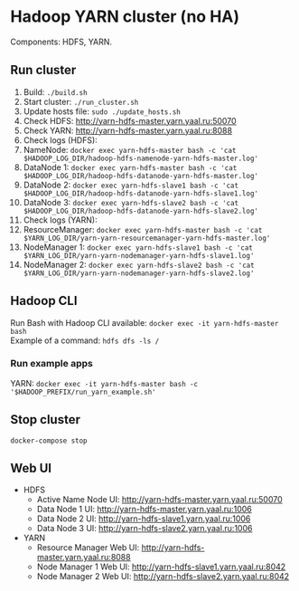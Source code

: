 # Hadoop YARN cluster (no HA)

Components: HDFS, YARN.

## Run cluster

1. Build: `./build.sh`
1. Start cluster: `./run_cluster.sh`
1. Update hosts file: `sudo ./update_hosts.sh`
1. Check HDFS: http://yarn-hdfs-master.yarn.yaal.ru:50070
1. Check YARN: http://yarn-hdfs-master.yarn.yaal.ru:8088
1. Check logs (HDFS):
  1. NameNode:   `docker exec yarn-hdfs-master bash -c 'cat $HADOOP_LOG_DIR/hadoop-hdfs-namenode-yarn-hdfs-master.log'`
  1. DataNode 1: `docker exec yarn-hdfs-master bash -c 'cat $HADOOP_LOG_DIR/hadoop-hdfs-datanode-yarn-hdfs-master.log'`
  1. DataNode 2: `docker exec yarn-hdfs-slave1 bash -c 'cat $HADOOP_LOG_DIR/hadoop-hdfs-datanode-yarn-hdfs-slave1.log'`
  1. DataNode 3: `docker exec yarn-hdfs-slave2 bash -c 'cat $HADOOP_LOG_DIR/hadoop-hdfs-datanode-yarn-hdfs-slave2.log'`
1. Check logs (YARN):
  1. ResourceManager: `docker exec yarn-hdfs-master bash -c 'cat $YARN_LOG_DIR/yarn-yarn-resourcemanager-yarn-hdfs-master.log'`
  1. NodeManager 1:   `docker exec yarn-hdfs-slave1 bash -c 'cat $YARN_LOG_DIR/yarn-yarn-nodemanager-yarn-hdfs-slave1.log'`
  1. NodeManager 2:   `docker exec yarn-hdfs-slave2 bash -c 'cat $YARN_LOG_DIR/yarn-yarn-nodemanager-yarn-hdfs-slave2.log'`

## Hadoop CLI

Run Bash with Hadoop CLI available: `docker exec -it yarn-hdfs-master bash`  
Example of a command: `hdfs dfs -ls /`

### Run example apps

YARN: `docker exec -it yarn-hdfs-master bash -c '$HADOOP_PREFIX/run_yarn_example.sh'`

## Stop cluster

`docker-compose stop`

## Web UI

- HDFS
    - Active Name Node UI: http://yarn-hdfs-master.yarn.yaal.ru:50070
    - Data Node 1 UI: http://yarn-hdfs-master.yarn.yaal.ru:1006
    - Data Node 2 UI: http://yarn-hdfs-slave1.yarn.yaal.ru:1006
    - Data Node 3 UI: http://yarn-hdfs-slave2.yarn.yaal.ru:1006
- YARN
    - Resource Manager Web UI: http://yarn-hdfs-master.yarn.yaal.ru:8088
    - Node Manager 1 Web UI: http://yarn-hdfs-slave1.yarn.yaal.ru:8042
    - Node Manager 2 Web UI: http://yarn-hdfs-slave2.yarn.yaal.ru:8042
